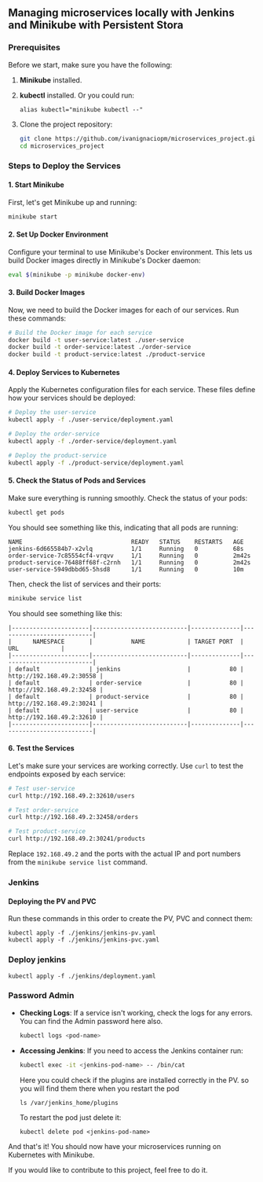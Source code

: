 ## Managing microservices locally with Jenkins and Minikube with Persistent Stora

### Prerequisites

Before we start, make sure you have the following: 

1. **Minikube** installed.
2. **kubectl** installed. Or you could run:

   ```
   alias kubectl="minikube kubectl --"
   ```
3. Clone the project repository:

   ```bash
   git clone https://github.com/ivanignaciopm/microservices_project.git
   cd microservices_project
   ```

### Steps to Deploy the Services

#### 1. Start Minikube

First, let's get Minikube up and running:

```bash
minikube start
```

#### 2. Set Up Docker Environment

Configure your terminal to use Minikube's Docker environment. This lets us build Docker images directly in Minikube's Docker daemon:

```bash
eval $(minikube -p minikube docker-env)
```

#### 3. Build Docker Images

Now, we need to build the Docker images for each of our services. Run these commands:

```bash
# Build the Docker image for each service
docker build -t user-service:latest ./user-service
docker build -t order-service:latest ./order-service
docker build -t product-service:latest ./product-service
```

#### 4. Deploy Services to Kubernetes

Apply the Kubernetes configuration files for each service. These files define how your services should be deployed:

```bash
# Deploy the user-service
kubectl apply -f ./user-service/deployment.yaml

# Deploy the order-service
kubectl apply -f ./order-service/deployment.yaml

# Deploy the product-service
kubectl apply -f ./product-service/deployment.yaml

```

#### 5. Check the Status of Pods and Services

Make sure everything is running smoothly. Check the status of your pods:

```bash
kubectl get pods
```

You should see something like this, indicating that all pods are running:

```plaintext
NAME                               READY   STATUS    RESTARTS   AGE
jenkins-6d665584b7-x2vlq           1/1     Running   0          68s
order-service-7c85554cf4-vrqvv     1/1     Running   0          2m42s
product-service-76488ff68f-c2rnh   1/1     Running   0          2m42s
user-service-5949dbbd65-5hsd8      1/1     Running   0          10m
```

Then, check the list of services and their ports:

```bash
minikube service list
```

You should see something like this:

```plaintext
|----------------------|---------------------------|--------------|---------------------------|
|      NAMESPACE       |           NAME            | TARGET PORT  |            URL            |
|----------------------|---------------------------|--------------|---------------------------|
| default              | jenkins                   |           80 | http://192.168.49.2:30558 |
| default              | order-service             |           80 | http://192.168.49.2:32458 |
| default              | product-service           |           80 | http://192.168.49.2:30241 |
| default              | user-service              |           80 | http://192.168.49.2:32610 |
|----------------------|---------------------------|--------------|---------------------------|
```

#### 6. Test the Services

Let's make sure your services are working correctly. Use `curl` to test the endpoints exposed by each service:

```bash
# Test user-service
curl http://192.168.49.2:32610/users

# Test order-service
curl http://192.168.49.2:32458/orders

# Test product-service
curl http://192.168.49.2:30241/products
```

Replace `192.168.49.2` and the ports with the actual IP and port numbers from the `minikube service list` command.

### Jenkins

#### Deploying the PV and PVC

Run these commands in this order to create the PV, PVC and connect them:

```
kubectl apply -f ./jenkins/jenkins-pv.yaml
kubectl apply -f ./jenkins/jenkins-pvc.yaml

```

### Deploy jenkins

```
kubectl apply -f ./jenkins/deployment.yaml
```

### Password Admin

- **Checking Logs**: If a service isn't working, check the logs for any errors. You can find the Admin password here also.

  ```bash
  kubectl logs <pod-name>
  ```
- **Accessing Jenkins**: If you need to access the Jenkins container run:

  ```bash
  kubectl exec -it <jenkins-pod-name> -- /bin/cat 
  ```

  Here you could check if the plugins are installed correctly in the PV. so you will find them there when you restart the pod

  ```
  ls /var/jenkins_home/plugins
  ```

  To restart the pod just delete it:

  ```
  kubectl delete pod <jenkins-pod-name>
  ```

And that's it! You should now have your microservices running on Kubernetes with Minikube.

If you would like to contribute to this project, feel free to do it.
